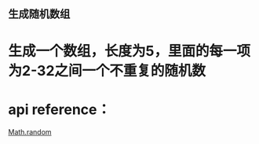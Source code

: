## 生成随机数组

# 生成一个数组，长度为5，里面的每一项为2-32之间一个不重复的随机数

# api reference：

[Math.random](https://developer.mozilla.org/zh-CN/docs/Web/JavaScript/Reference/Global_Objects/Math/random)



